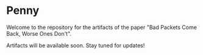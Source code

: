 # Penny

Welcome to the repository for the artifacts of the paper "Bad Packets Come Back, Worse Ones Don't".

Artifacts will be available soon. Stay tuned for updates!

